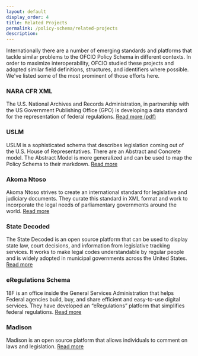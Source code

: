 ```yaml
---
layout: default
display_order: 4
title: Related Projects
permalink: /policy-schema/related-projects
description: 
---
```


Internationally there are a number of emerging standards and platforms that tackle similar problems to the OFCIO Policy Schema in different contexts. In order to maximize interoperability, OFCIO studied these projects and adopted similar field definitions, structures, and identifiers where possible. We've listed some of the most prominent of those efforts here.

### NARA CFR XML
The U.S. National Archives and Records Administration, in partnership with the US Government Publishing Office (GPO) is developing a data standard for the representation of federal regulations. [Read more (pdf)](https://www.gpo.gov/fdsys/bulkdata/CFR/resources/CFR-XML_User-Guide_v1.pdf) 

### USLM
USLM is a sophisticated schema that describes legislation coming out of the U.S. House of Representatives. There are an Abstract and Concrete model. The Abstract Model is more generalized and can be used to map the Policy Schema to their markdown. [Read more](http://uscode.house.gov/download/resources/USLM-User-Guide.pdf)

### Akoma Ntoso
Akoma Ntoso strives to create an international standard for legislative and judiciary documents.  They curate this standard in XML format and work to incorporate the legal needs of parliamentary governments around the world. [Read more](http://www.akomantoso.org/)

### State Decoded
The State Decoded is an open source platform that can be used to display state law, court decisions, and information from legislative tracking services.  It works to make legal codes understandable by regular people and is widely adopted in municipal governments across the United States. [Read more](https://www.statedecoded.com/)

### eRegulations Schema
18F is an office inside the General Services Administration that helps Federal agencies build, buy, and share efficient and easy-to-use digital services. They have developed an “eRegulations” platform that simplifies federal regulations. [Read more](https://18f.gsa.gov/2015/12/09/an-open-source-government-is-a-faster-more-efficient-government/)

### Madison
Madison is an open source platform that allows individuals to comment on laws and legislation. [Read more](https://mymadison.io/)


